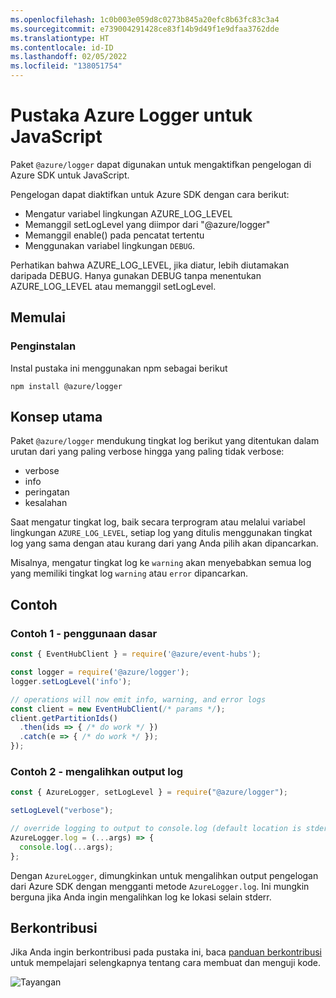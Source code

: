 ```yaml
---
ms.openlocfilehash: 1c0b003e059d8c0273b845a20efc8b63fc83c3a4
ms.sourcegitcommit: e739004291428ce83f14b9d49f1e9dfaa3762dde
ms.translationtype: HT
ms.contentlocale: id-ID
ms.lasthandoff: 02/05/2022
ms.locfileid: "138051754"
---
```

# <a name="azure-logger-library-for-javascript"></a>Pustaka Azure Logger untuk JavaScript

Paket `@azure/logger` dapat digunakan untuk mengaktifkan pengelogan di Azure SDK untuk JavaScript.

Pengelogan dapat diaktifkan untuk Azure SDK dengan cara berikut:

- Mengatur variabel lingkungan AZURE_LOG_LEVEL
- Memanggil setLogLevel yang diimpor dari "@azure/logger"
- Memanggil enable() pada pencatat tertentu
- Menggunakan variabel lingkungan `DEBUG`.

Perhatikan bahwa AZURE_LOG_LEVEL, jika diatur, lebih diutamakan daripada DEBUG. Hanya gunakan DEBUG tanpa menentukan AZURE_LOG_LEVEL atau memanggil setLogLevel.

## <a name="getting-started"></a>Memulai

### <a name="installation"></a>Penginstalan

Instal pustaka ini menggunakan npm sebagai berikut

```
npm install @azure/logger
```

## <a name="key-concepts"></a>Konsep utama

Paket `@azure/logger` mendukung tingkat log berikut yang ditentukan dalam urutan dari yang paling verbose hingga yang paling tidak verbose:

- verbose
- info
- peringatan
- kesalahan

Saat mengatur tingkat log, baik secara terprogram atau melalui variabel lingkungan `AZURE_LOG_LEVEL`, setiap log yang ditulis menggunakan tingkat log yang sama dengan atau kurang dari yang Anda pilih akan dipancarkan.

Misalnya, mengatur tingkat log ke `warning` akan menyebabkan semua log yang memiliki tingkat log `warning` atau `error` dipancarkan.

## <a name="examples"></a>Contoh

### <a name="example-1---basic-usage"></a>Contoh 1 - penggunaan dasar

```js
const { EventHubClient } = require('@azure/event-hubs');

const logger = require('@azure/logger');
logger.setLogLevel('info');

// operations will now emit info, warning, and error logs
const client = new EventHubClient(/* params */);
client.getPartitionIds()
  .then(ids => { /* do work */ })
  .catch(e => { /* do work */ });
});
```

### <a name="example-2---redirect-log-output"></a>Contoh 2 - mengalihkan output log

```js
const { AzureLogger, setLogLevel } = require("@azure/logger");

setLogLevel("verbose");

// override logging to output to console.log (default location is stderr)
AzureLogger.log = (...args) => {
  console.log(...args);
};
```

Dengan `AzureLogger`, dimungkinkan untuk mengalihkan output pengelogan dari Azure SDK dengan mengganti metode `AzureLogger.log`. Ini mungkin berguna jika Anda ingin mengalihkan log ke lokasi selain stderr.

## <a name="contributing"></a>Berkontribusi

Jika Anda ingin berkontribusi pada pustaka ini, baca [panduan berkontribusi](https://github.com/Azure/azure-sdk-for-js/blob/master/CONTRIBUTING.md) untuk mempelajari selengkapnya tentang cara membuat dan menguji kode.

![Tayangan](https://azure-sdk-impressions.azurewebsites.net/api/impressions/azure-sdk-for-js%2Fsdk%2Fcore%2Flogger%2FREADME.png)
